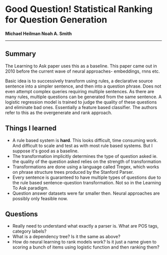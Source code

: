 # Good Question! Statistical Ranking for Question Generation 
**Michael Heilman Noah A. Smith**

----

## Summary

The Learning to Ask paper uses this as a baseline. This paper came out in 2010
before the current wave of neural approaches- embeddings, rnns etc.

Basic idea is to successively transform using rules, a declarative source
sentence into a simpler sentence, and then into a question phrase. Does not
even attempt complex queries requiring multiple sentences. As there are many
rules, multiple questions can be generated from the same sentence. A logistic
regression model is trained to judge the quality of these questions and
eliminate bad ones. Essentially a feature based classifier. The authors refer
to this as the overgenerate and rank approach.

## Things I learned
- A rule based system is **hard**. This looks difficult, time consuming work.
  And difficult to scale and test as with most rule based systems. But I
  suppose it's good as a baseline.
- The transformation implicitly determines the type of question asked ie. the
  quality of the question asked relies on the strength of transformation
- Transformations are done using a language called Tregex, which works on
  phrase structure trees produced by the Stanford Parser.
- Every sentence is guaranteed to have multiple types of questions due to the
  rule based sentence-question transformation. Not so in the Learning To Ask
  paradigm.
- Question answer datasets were far smaller then. Neural approaches are
  possibly only feasible now.


## Questions
- Really need to understand what exactly a parser is. What are POS tags,
  category labels?
- What is a dependency tree? Is it the same as above?
- How do neural learning to rank models work? Is it just a name given to
  scoring a bunch of items using logistic function and then ranking them?

